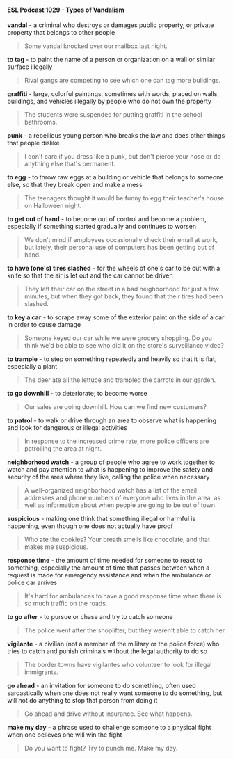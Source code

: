 #### ESL Podcast 1029 - Types of Vandalism

**vandal** - a criminal who destroys or damages public property, or private property
that belongs to other people

> Some vandal knocked over our mailbox last night.

**to tag** - to paint the name of a person or organization on a wall or similar surface
illegally

> Rival gangs are competing to see which one can tag more buildings.

**graffiti** - large, colorful paintings, sometimes with words, placed on walls,
buildings, and vehicles illegally by people who do not own the property

> The students were suspended for putting graffiti in the school bathrooms.

**punk** - a rebellious young person who breaks the law and does other things that
people dislike

> I don't care if you dress like a punk, but don't pierce your nose or do anything
else that's permanent.

**to egg** - to throw raw eggs at a building or vehicle that belongs to someone else,
so that they break open and make a mess

> The teenagers thought it would be funny to egg their teacher's house on
Halloween night.

**to get out of hand** - to become out of control and become a problem, especially
if something started gradually and continues to worsen

> We don't mind if employees occasionally check their email at work, but lately,
their personal use of computers has been getting out of hand.

**to have (one's) tires slashed** - for the wheels of one's car to be cut with a knife
so that the air is let out and the car cannot be driven

> They left their car on the street in a bad neighborhood for just a few minutes,
but when they got back, they found that their tires had been slashed.

**to key a car** - to scrape away some of the exterior paint on the side of a car in
order to cause damage

> Someone keyed our car while we were grocery shopping. Do you think we'd be
able to see who did it on the store's surveillance video?

**to trample** - to step on something repeatedly and heavily so that it is flat,
especially a plant

> The deer ate all the lettuce and trampled the carrots in our garden.

**to go downhill** - to deteriorate; to become worse

> Our sales are going downhill. How can we find new customers?

**to patrol** - to walk or drive through an area to observe what is happening and
look for dangerous or illegal activities

> In response to the increased crime rate, more police officers are patrolling the
area at night.

**neighborhood watch** - a group of people who agree to work together to watch
and pay attention to what is happening to improve the safety and security of the
area where they live, calling the police when necessary

> A well-organized neighborhood watch has a list of the email addresses and
phone numbers of everyone who lives in the area, as well as information about
when people are going to be out of town.

**suspicious** - making one think that something illegal or harmful is happening,
even though one does not actually have proof

> Who ate the cookies? Your breath smells like chocolate, and that makes me
suspicious.

**response time** - the amount of time needed for someone to react to something,
especially the amount of time that passes between when a request is made for
emergency assistance and when the ambulance or police car arrives

> It's hard for ambulances to have a good response time when there is so much
traffic on the roads.

**to go after** - to pursue or chase and try to catch someone

> The police went after the shoplifter, but they weren't able to catch her.

**vigilante** - a civilian (not a member of the military or the police force) who tries to
catch and punish criminals without the legal authority to do so

> The border towns have vigilantes who volunteer to look for illegal immigrants.

**go ahead** - an invitation for someone to do something, often used sarcastically
when one does not really want someone to do something, but will not do
anything to stop that person from doing it

> Go ahead and drive without insurance. See what happens.

**make my day** - a phrase used to challenge someone to a physical fight when
one believes one will win the fight

> Do you want to fight? Try to punch me. Make my day.

